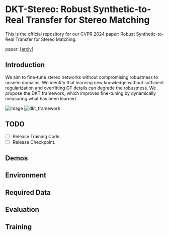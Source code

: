 # DKT-Stereo: Robust Synthetic-to-Real Transfer for Stereo Matching
This is the official repository for our CVPR 2024 paper: Robust Synthetic-to-Real Transfer for Stereo Matching.

paper: [[arxiv](https://arxiv.org/pdf/2403.07705)]

## Introduction
We aim to fine-tune stereo networks without compromising robustness to unseen domains. We identify that learning new knowledge without sufficient regularization and overfitting GT details can degrade the robustness. We propose the DKT framework, which improves fine-tuning by dynamically measuring what has been learned.

![image](https://github.com/jiaw-z/DKT-Stereo/assets/66359549/76b8993e-2b34-478d-b94b-7a0230764c26)
![dkt_framework](https://github.com/jiaw-z/DKT-Stereo/assets/66359549/bcdf502a-678c-48b1-a36f-4437103fb648)




## TODO
- [ ] Release Training Code.
- [ ] Release Checkpoint.

## Demos

## Environment

## Required Data

## Evaluation

## Training
